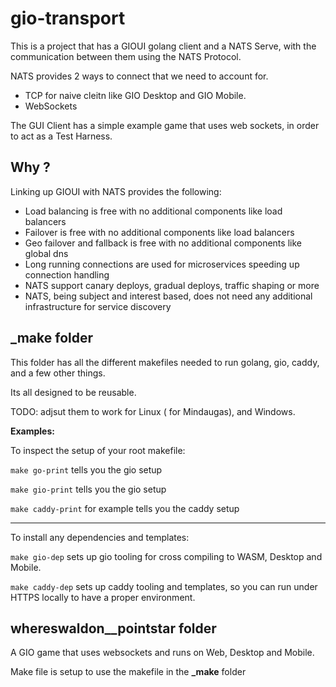 # gio-transport

This is a project that has a GIOUI golang client and a  NATS Serve, with the communication between them using the NATS Protocol.

NATS provides 2 ways to connect that we need to account for.

- TCP for naive cleitn like GIO Desktop and GIO Mobile.
- WebSockets 



The GUI Client has a simple example game that uses web sockets, in order to act as a Test Harness.


## Why ?

Linking up GIOUI with NATS provides the following:

- Load balancing is free with no additional components like load balancers
- Failover is free with no additional components like load balancers
- Geo failover and fallback is free with no additional components like global dns
- Long running connections are used for microservices speeding up connection handling
- NATS support canary deploys, gradual deploys, traffic shaping or more
- NATS, being subject and interest based, does not need any additional infrastructure for service discovery


## _make folder

This folder has all the different makefiles needed to run golang, gio, caddy, and a few other things.  

Its all designed to be reusable.

TODO: adjsut them to work for Linux ( for Mindaugas), and Windows.

**Examples:**

To inspect the setup of your root makefile:

``` make go-print ``` tells you the gio setup

``` make gio-print ``` tells you the gio setup

``` make caddy-print ``` for example tells you the caddy setup

---

To install any dependencies and templates:

``` make gio-dep ``` sets up gio tooling for cross compiling to WASM, Desktop and Mobile.

``` make caddy-dep ``` sets up caddy tooling and templates, so you can run under HTTPS locally to have a proper environment.

## whereswaldon__pointstar folder

A GIO game that uses websockets and runs on Web, Desktop and Mobile.

Make file is setup to use the makefile in the **_make** folder